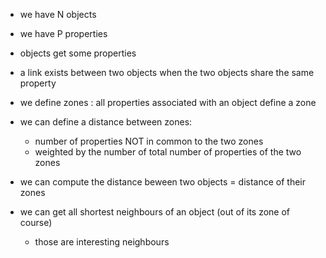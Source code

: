 
- we have N objects
- we have P properties
- objects get some properties
- a link exists between two objects when the two objects share the same property

- we define zones : all properties associated with an object define a zone
- we can define a distance between zones:
  - number of properties NOT in common to the two zones
  - weighted by the number of total number of properties of the two zones

- we can compute the distance beween two objects = distance of their zones
- we can get all shortest neighbours of an object (out of its zone of course)
  - those are interesting neighbours

